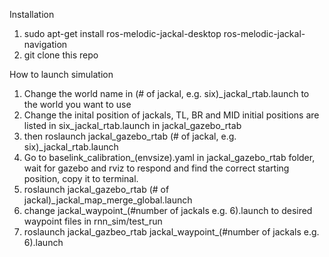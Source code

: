 Installation
1. sudo apt-get install ros-melodic-jackal-desktop ros-melodic-jackal-navigation
2. git clone this repo


How to launch simulation
1. Change the world name in (# of jackal, e.g. six)_jackal_rtab.launch to the world you want to use
2. Change the inital position of jackals, TL, BR and MID initial positions are listed in six_jackal_rtab.launch in jackal_gazebo_rtab
3. then     roslaunch jackal_gazebo_rtab (# of jackal, e.g. six)_jackal_rtab.launch 
4. Go to baselink_calibration_(envsize).yaml in jackal_gazebo_rtab folder, wait for gazebo and rviz to respond and find the correct starting position, copy it to terminal.
5. roslaunch jackal_gazebo_rtab (# of jackal)_jackal_map_merge_global.launch
6. change jackal_waypoint_(#number of jackals e.g. 6).launch to desired waypoint files in rnn_sim/test_run
7. roslaunch jackal_gazbeo_rtab jackal_waypoint_(#number of jackals e.g. 6).launch
